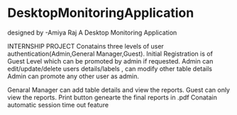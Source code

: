 # DesktopMonitoringApplication
designed by -Amiya Raj
A Desktop Monitoring Application

INTERNSHIP PROJECT Conatains three levels of user authentication(Admin,General Manager,Guest). Initial Registration is of Guest Level which can be promoted by admin if requested. Admin can edit/update/delete users details/labels , can modify other table details Admin can promote any other user as admin.

Genaral Manager can add table details and view the reports. Guest can only view the reports. Print button genearte the final reports in .pdf Conatain automatic session time out feature
